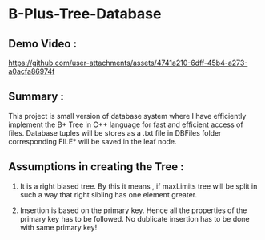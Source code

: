 # B-Plus-Tree-Database

## Demo Video :

https://github.com/user-attachments/assets/4741a210-6dff-45b4-a273-a0acfa86974f

## Summary : 

This project is small version of database system where I have efficiently implement the B+ Tree in C++ language for fast and efficient access
of files. Database tuples will be stores as a .txt file in DBFiles folder corresponding FILE* will be saved in the leaf node.

## Assumptions in creating the Tree :

1. It is a right biased tree. By this it means , if maxLimits tree will be split in such a way that right sibling has one element greater.

2. Insertion is based on the primary key. Hence all the properties of the primary key has to be followed. No dublicate insertion has to be done with same primary key!
